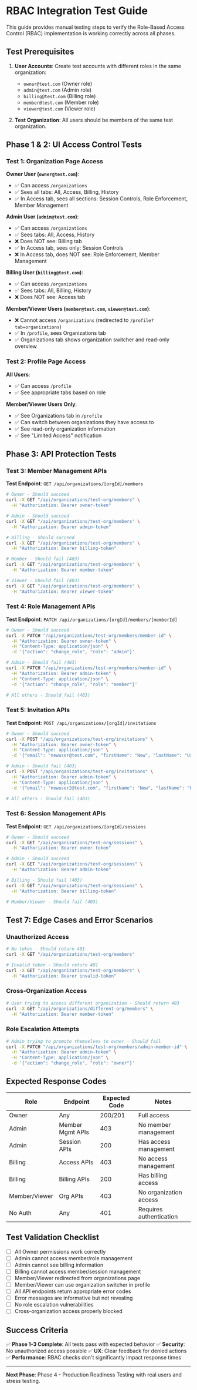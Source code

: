 # RBAC Integration Test Guide

This guide provides manual testing steps to verify the Role-Based Access Control (RBAC) implementation is working correctly across all phases.

## Test Prerequisites

1. **User Accounts**: Create test accounts with different roles in the same organization:
   - `owner@test.com` (Owner role)
   - `admin@test.com` (Admin role) 
   - `billing@test.com` (Billing role)
   - `member@test.com` (Member role)
   - `viewer@test.com` (Viewer role)

2. **Test Organization**: All users should be members of the same test organization.

## Phase 1 & 2: UI Access Control Tests

### Test 1: Organization Page Access

**Owner User (`owner@test.com`)**:
- ✅ Can access `/organizations`
- ✅ Sees all tabs: All, Access, Billing, History
- ✅ In Access tab, sees all sections: Session Controls, Role Enforcement, Member Management

**Admin User (`admin@test.com`)**:
- ✅ Can access `/organizations`
- ✅ Sees tabs: All, Access, History
- ❌ Does NOT see: Billing tab
- ✅ In Access tab, sees only: Session Controls
- ❌ In Access tab, does NOT see: Role Enforcement, Member Management

**Billing User (`billing@test.com`)**:
- ✅ Can access `/organizations`
- ✅ Sees tabs: All, Billing, History
- ❌ Does NOT see: Access tab

**Member/Viewer Users (`member@test.com`, `viewer@test.com`)**:
- ❌ Cannot access `/organizations` (redirected to `/profile?tab=organizations`)
- ✅ In `/profile`, sees Organizations tab
- ✅ Organizations tab shows organization switcher and read-only overview

### Test 2: Profile Page Access

**All Users**:
- ✅ Can access `/profile`
- ✅ See appropriate tabs based on role

**Member/Viewer Users Only**:
- ✅ See Organizations tab in `/profile`
- ✅ Can switch between organizations they have access to
- ✅ See read-only organization information
- ✅ See "Limited Access" notification

## Phase 3: API Protection Tests

### Test 3: Member Management APIs

**Test Endpoint**: `GET /api/organizations/[orgId]/members`

```bash
# Owner - Should succeed
curl -X GET "/api/organizations/test-org/members" \
  -H "Authorization: Bearer owner-token"

# Admin - Should succeed  
curl -X GET "/api/organizations/test-org/members" \
  -H "Authorization: Bearer admin-token"

# Billing - Should succeed
curl -X GET "/api/organizations/test-org/members" \
  -H "Authorization: Bearer billing-token"

# Member - Should fail (403)
curl -X GET "/api/organizations/test-org/members" \
  -H "Authorization: Bearer member-token"

# Viewer - Should fail (403)
curl -X GET "/api/organizations/test-org/members" \
  -H "Authorization: Bearer viewer-token"
```

### Test 4: Role Management APIs

**Test Endpoint**: `PATCH /api/organizations/[orgId]/members/[memberId]`

```bash
# Owner - Should succeed
curl -X PATCH "/api/organizations/test-org/members/member-id" \
  -H "Authorization: Bearer owner-token" \
  -H "Content-Type: application/json" \
  -d '{"action": "change_role", "role": "admin"}'

# Admin - Should fail (403)
curl -X PATCH "/api/organizations/test-org/members/member-id" \
  -H "Authorization: Bearer admin-token" \
  -H "Content-Type: application/json" \
  -d '{"action": "change_role", "role": "member"}'

# All others - Should fail (403)
```

### Test 5: Invitation APIs

**Test Endpoint**: `POST /api/organizations/[orgId]/invitations`

```bash
# Owner - Should succeed
curl -X POST "/api/organizations/test-org/invitations" \
  -H "Authorization: Bearer owner-token" \
  -H "Content-Type: application/json" \
  -d '{"email": "newuser@test.com", "firstName": "New", "lastName": "User", "role": "member"}'

# Admin - Should fail (403) 
curl -X POST "/api/organizations/test-org/invitations" \
  -H "Authorization: Bearer admin-token" \
  -H "Content-Type: application/json" \
  -d '{"email": "newuser2@test.com", "firstName": "New", "lastName": "User", "role": "member"}'

# All others - Should fail (403)
```

### Test 6: Session Management APIs

**Test Endpoint**: `GET /api/organizations/[orgId]/sessions`

```bash
# Owner - Should succeed
curl -X GET "/api/organizations/test-org/sessions" \
  -H "Authorization: Bearer owner-token"

# Admin - Should succeed
curl -X GET "/api/organizations/test-org/sessions" \
  -H "Authorization: Bearer admin-token"

# Billing - Should fail (403)
curl -X GET "/api/organizations/test-org/sessions" \
  -H "Authorization: Bearer billing-token"

# Member/Viewer - Should fail (403)
```

## Test 7: Edge Cases and Error Scenarios

### Unauthorized Access
```bash
# No token - Should return 401
curl -X GET "/api/organizations/test-org/members"

# Invalid token - Should return 401  
curl -X GET "/api/organizations/test-org/members" \
  -H "Authorization: Bearer invalid-token"
```

### Cross-Organization Access
```bash
# User trying to access different organization - Should return 403
curl -X GET "/api/organizations/different-org/members" \
  -H "Authorization: Bearer member-token"
```

### Role Escalation Attempts
```bash
# Admin trying to promote themselves to owner - Should fail
curl -X PATCH "/api/organizations/test-org/members/admin-member-id" \
  -H "Authorization: Bearer admin-token" \
  -H "Content-Type: application/json" \
  -d '{"action": "change_role", "role": "owner"}'
```

## Expected Response Codes

| Role | Endpoint | Expected Code | Notes |
|------|----------|---------------|--------|
| Owner | Any | 200/201 | Full access |
| Admin | Member Mgmt APIs | 403 | No member management |
| Admin | Session APIs | 200 | Has access management |
| Billing | Access APIs | 403 | No access management |
| Billing | Billing APIs | 200 | Has billing access |
| Member/Viewer | Org APIs | 403 | No organization access |
| No Auth | Any | 401 | Requires authentication |

## Test Validation Checklist

- [ ] All Owner permissions work correctly
- [ ] Admin cannot access member/role management
- [ ] Admin cannot see billing information  
- [ ] Billing cannot access member/session management
- [ ] Member/Viewer redirected from organizations page
- [ ] Member/Viewer can use organization switcher in profile
- [ ] All API endpoints return appropriate error codes
- [ ] Error messages are informative but not revealing
- [ ] No role escalation vulnerabilities
- [ ] Cross-organization access properly blocked

## Success Criteria

✅ **Phase 1-3 Complete**: All tests pass with expected behavior
✅ **Security**: No unauthorized access possible
✅ **UX**: Clear feedback for denied actions
✅ **Performance**: RBAC checks don't significantly impact response times

---

**Next Phase**: Phase 4 - Production Readiness Testing with real users and stress testing.









